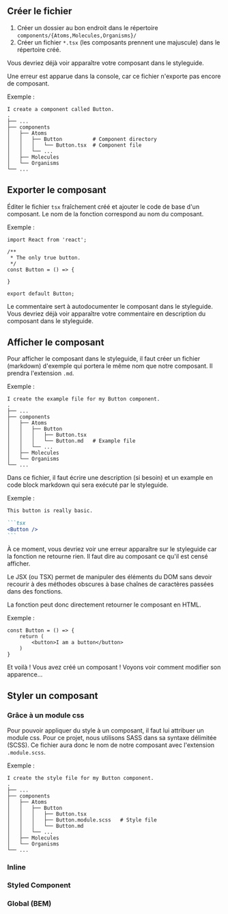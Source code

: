 ## Créer le fichier

1. Créer un dossier au bon endroit dans le répertoire `components/{Atoms,Molecules,Organisms}/`
2. Créer un fichier `*.tsx` (les composants prennent une majuscule) dans le répertoire créé.

Vous devriez déjà voir apparaître votre composant dans le styleguide.

Une erreur est apparue dans la console, car ce fichier n'exporte pas encore de composant.

Exemple :
``` text static
I create a component called Button.
.
├── ...
├── components
│   ├── Atoms
│   │   ├── Button          # Component directory
│   │   │   └── Button.tsx  # Component file
│   │   └── ...
│   ├── Molecules
│   └── Organisms
└── ...
```

## Exporter le composant

Éditer le fichier `tsx` fraîchement créé et ajouter le code de base d'un composant.
Le nom de la fonction correspond au nom du composant.

Exemple :
```tsx static
import React from 'react';

/**
 * The only true button.
 */
const Button = () => {
    
}

export default Button;
```

Le commentaire sert à autodocumenter le composant dans le styleguide.
Vous devriez déjà voir apparaître votre commentaire en description du composant dans
le styleguide.

## Afficher le composant

Pour afficher le composant dans le styleguide, il faut créer un fichier (markdown)
d'exemple qui portera le même nom que notre composant. Il prendra l'extension `.md`.

Exemple :
``` text static
I create the example file for my Button component.
.
├── ...
├── components
│   ├── Atoms
│   │   ├── Button
│   │   │   ├── Button.tsx
│   │   │   └── Button.md   # Example file
│   │   └── ...
│   ├── Molecules
│   └── Organisms
└── ...
```

Dans ce fichier, il faut écrire une description (si besoin) et un example en code block
markdown qui sera exécuté par le styleguide.

Exemple :
````markdown static
This button is really basic.

```tsx
<Button />
```
````

À ce moment, vous devriez voir une erreur apparaître sur le styleguide car la fonction
ne retourne rien. Il faut dire au composant ce qu'il est censé afficher.

Le JSX (ou TSX) permet de manipuler des éléments du DOM sans devoir recourir
à des méthodes obscures à base chaînes de caractères passées dans des fonctions.

La fonction peut donc directement retourner le composant en HTML.

Exemple :
```tsx static
const Button = () => {
    return (
        <button>I am a button</button>
    )
}
```

Et voilà ! Vous avez créé un composant ! Voyons voir comment modifier son apparence...

## Styler un composant

### Grâce à un module css

Pour pouvoir appliquer du style à un composant, il faut lui attribuer un module css. Pour ce
projet, nous utilisons SASS dans sa syntaxe délimitée (SCSS).
Ce fichier aura donc le nom de notre composant avec l'extension `.module.scss`.

Exemple :
``` text static
I create the style file for my Button component.
.
├── ...
├── components
│   ├── Atoms
│   │   ├── Button
│   │   │   ├── Button.tsx
│   │   │   ├── Button.module.scss   # Style file
│   │   │   └── Button.md
│   │   └── ...
│   ├── Molecules
│   └── Organisms
└── ...
```

### Inline

### Styled Component

### Global (BEM)